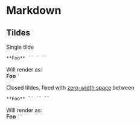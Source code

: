 # Markdown

## Tildes

Single tilde

```md
**Foo** `` ` ``
```

Will render as:  
**Foo** `` ` ``

Closed tildes, fixed with [zero-width space](http://www.fileformat.info/info/unicode/char/200b/index.htm) between

```md
**Foo** `` `​` ``
```

Will render as:  
**Foo** `` `​` ``
